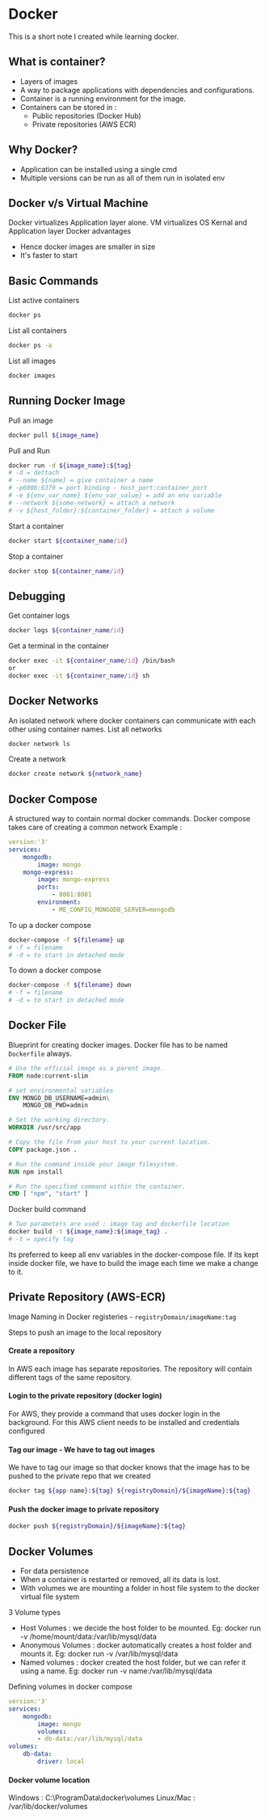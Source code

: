 # Docker
This is a short note I created while learning docker.

## What is container?
 - Layers of images
 - A way to package applications with dependencies and configurations.
 - Container is a running environment for the image.
 - Containers can be stored in :
   - Public repositories (Docker Hub)
   - Private repositories (AWS ECR)

## Why Docker?
 - Application can be installed using a single cmd
 - Multiple versions can be run as all of them run in isolated env

## Docker v/s Virtual Machine
Docker virtualizes Application layer alone. VM virtualizes OS Kernal and Application layer
Docker advantages
- Hence docker images are smaller in size
- It's faster to start

## Basic Commands

List active containers
```sh
docker ps
```
List all containers
```sh
docker ps -a
```
List all images
```sh
docker images
```

## Running Docker Image

Pull an image
```sh
docker pull ${image_name}
```
Pull and Run
```sh
docker run -d ${image_name}:${tag}
# -d = dettach
# --name ${name} = give container a name
# -p6000:6379 = port binding - host_port:container_port
# -e ${env_var_name} ${env_var_value} = add an env variable
# --network ${some-network} = attach a network
# -v ${host_folder}:${container_folder} = attach a volume 
```
Start a container
```sh
docker start ${container_name/id}
```
Stop a container
```sh
docker stop ${container_name/id}
```
## Debugging
Get container logs
```sh
docker logs ${container_name/id}
```
Get a terminal in the container
```sh
docker exec -it ${container_name/id} /bin/bash
or
docker exec -it ${container_name/id} sh
```
## Docker Networks
An isolated network where docker containers can communicate with each other using container names.
List all networks
```sh
docker network ls
```
Create a network
```sh
docker create network ${network_name}
```

## Docker Compose
A structured way to contain normal docker commands.
Docker compose takes care of creating a common network
Example :
```yml
version:'3'
services:
    mongodb:
        image: mongo
    mongo-express:
        image: mongo-express
        ports:
            - 8081:8081
        environment:
            - ME_CONFIG_MONGODB_SERVER=mongodb
```
To up a docker compose
```sh
docker-compose -f ${filename} up
# -f = filename
# -d = to start in detached mode
```
To down a docker compose
```sh
docker-compose -f ${filename} down
# -f = filename
# -d = to start in detached mode
```

## Docker File
Blueprint for creating docker images.
Docker file has to be named `Dockerfile` always.
```Dockerfile
# Use the official image as a parent image.
FROM node:current-slim

# set environmental variables
ENV MONGO_DB_USERNAME=admin\
    MONGO_DB_PWD=admin

# Set the working directory.
WORKDIR /usr/src/app

# Copy the file from your host to your current location.
COPY package.json .

# Run the command inside your image filesystem.
RUN npm install

# Run the specified command within the container.
CMD [ "npm", "start" ]

```
Docker build command
```sh
# Two parameters are used : image tag and dockerfile location 
docker build -t ${image_name}:${image_tag} .
# -t = specify tag
```
Its preferred to keep all env variables in the docker-compose file. If its kept inside docker file, we have to build the image each time we make a change to it.

## Private Repository (AWS-ECR)

Image Naming in Docker registeries - `registryDomain/imageName:tag`

Steps to push an image to the local repository

#### Create a repository
In AWS each image has separate repositories. The repository will contain different tags of the same repository.

#### Login to the private repository (docker login)
For AWS, they provide a command that uses docker login in the background.  For this AWS client needs to be installed and credentials configured

#### Tag our image - We have to tag out images 
We have to tag our image so that docker knows that the image has to be pushed to the private repo that we created
```sh
docker tag ${app-name}:${tag} ${registryDomain}/${imageName}:${tag}
```

#### Push the docker image to private repository
```sh
docker push ${registryDomain}/${imageName}:${tag}
```


## Docker Volumes
- For data persistence
- When a container is restarted or removed, all its data is lost.
- With volumes we are mounting a folder in host file system to the docker virtual file system

3 Volume types
- Host Volumes : we decide the host folder to be mounted. Eg: docker run -v /home/mount/data:/var/lib/mysql/data
- Anonymous Volumes : docker automatically creates a host folder and mounts it. Eg: docker run -v /var/lib/mysql/data
- Named volumes : docker created the host folder, but we can refer it using a name. Eg: docker run -v name:/var/lib/mysql/data

Defining volumes in docker compose
```yml
version:'3'
services:
    mongodb:
        image: mongo
        volumes:
        - db-data:/var/lib/mysql/data
volumes:
    db-data:
        driver: local
```

#### Docker volume location
Windows : C:\ProgramData\docker\volumes
Linux/Mac : /var/lib/docker/volumes